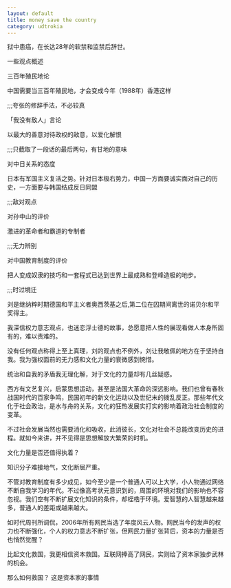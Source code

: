 ```yaml
---
layout: default
title: money save the country
category: udtrokia
---
```


狱中患癌，在长达28年的软禁和监禁后辞世。

一些观点概述

三百年殖民地论

中国需要当三百年殖民地，才会变成今年（1988年）香港这样

;;;夸张的修辞手法，不必较真

「我没有敌人」言论

以最大的善意对待政权的敌意，以爱化解恨

;;;只截取了一段话的最后两句，有甘地的意味

对中日关系的态度

日本有军国主义复活之势。针对日本极右势力，中国一方面要诚实面对自己的历史，一方面要与韩国结成反日同盟

;;;敌对观点

对孙中山的评价

激进的革命者和霸道的专制者

;;;无力辨别

对中国教育制度的评价

把人变成奴隶的技巧和一套程式已达到世界上最成熟和登峰造极的地步。

;;;时过境迁

刘是继纳粹时期德国和平主义者奥西茨基之后,第二位在囚期间离世的诺贝尔和平奖得主。

我深信权力意志观点，也迷恋浮士德的故事，总愿意把人性的展现看做人本身所固有的，难以责难的。

没有任何观点称得上至上真理，刘的观点也不例外，刘让我敬佩的地方在于坚持自我。我为强权面前的无力感和文化力量的衰微感到惋惜。

统治和自我的矛盾我无理化解，对于文化的力量却有几丝疑惑。

西方有文艺复兴，启蒙思想运动，甚至是法国大革命的深远影响。我们也曾有春秋战国时代的百家争鸣，民国初年的新文化运动以及世纪末的拨乱反正。那些年代文化于社会政治，是水与舟的关系，文化的狂热发展实打实的影响着政治社会制度的变革。

不过社会发展当然也需要消化和吸收，此消彼长，文化对社会不总能改变历史的进程。就如今来讲，并不见得是思想解放大繁荣的时机。

文化力量是否还值得执着？

知识分子难接地气，文化断层严重。

不管对教育制度有多少成见，如今至少是一个普通人可以上大学，小人物通过网络不断自我学习的年代。不过像高考状元意识到的，周围的环境对我们的影响也不容忽视。我们空有不断扩展文化知识的条件，却桎梏于环境。爱智慧的人智慧越来越多，普通人的差距或越来越大。

如时代周刊所调侃，2006年所有网民当选了年度风云人物。网民当今的发声的权力也不断强化，个人的权力意志不断扩张，但网民力量扩张背后，资本的力量是否也悄然觉醒？

比起文化救国，我更相信资本救国。互联网捧高了网民，实则给了资本家独步武林的机会。

那么如何救国？ 这是资本家的事情
